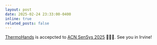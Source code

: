 ```yaml
---
layout: post
date: 2025-02-24 23:33:00-0400
inline: true
related_posts: false
---
```


<a href="https://arxiv.org/abs/2403.09871" target="_blank">ThermoHands</a> is accepcted to <a href="https://sensys.acm.org/2025/" target="_blank">ACN SenSys 2025</a> 🎉🎉🎉. See you in Irvine! 